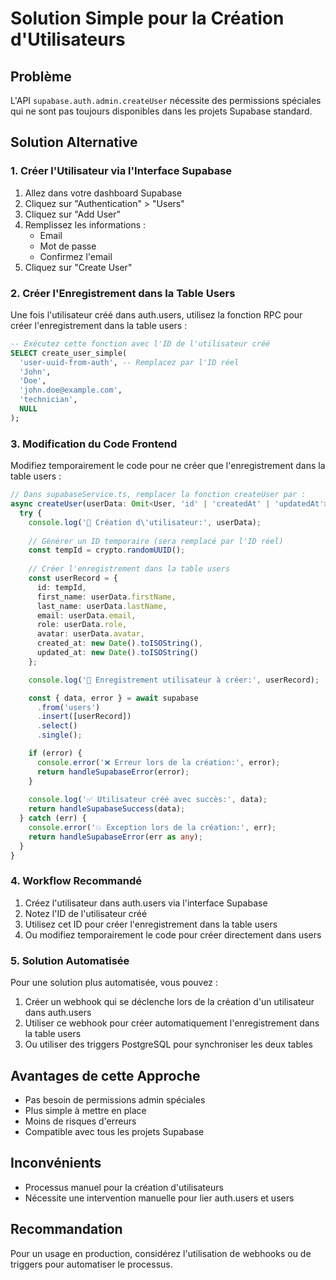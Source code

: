 # Solution Simple pour la Création d'Utilisateurs

## Problème
L'API `supabase.auth.admin.createUser` nécessite des permissions spéciales qui ne sont pas toujours disponibles dans les projets Supabase standard.

## Solution Alternative

### 1. Créer l'Utilisateur via l'Interface Supabase
1. Allez dans votre dashboard Supabase
2. Cliquez sur "Authentication" > "Users"
3. Cliquez sur "Add User"
4. Remplissez les informations :
   - Email
   - Mot de passe
   - Confirmez l'email
5. Cliquez sur "Create User"

### 2. Créer l'Enregistrement dans la Table Users
Une fois l'utilisateur créé dans auth.users, utilisez la fonction RPC pour créer l'enregistrement dans la table users :

```sql
-- Exécutez cette fonction avec l'ID de l'utilisateur créé
SELECT create_user_simple(
  'user-uuid-from-auth', -- Remplacez par l'ID réel
  'John',
  'Doe',
  'john.doe@example.com',
  'technician',
  NULL
);
```

### 3. Modification du Code Frontend
Modifiez temporairement le code pour ne créer que l'enregistrement dans la table users :

```typescript
// Dans supabaseService.ts, remplacer la fonction createUser par :
async createUser(userData: Omit<User, 'id' | 'createdAt' | 'updatedAt'> & { password: string }) {
  try {
    console.log('🔧 Création d\'utilisateur:', userData);
    
    // Générer un ID temporaire (sera remplacé par l'ID réel)
    const tempId = crypto.randomUUID();
    
    // Créer l'enregistrement dans la table users
    const userRecord = {
      id: tempId,
      first_name: userData.firstName,
      last_name: userData.lastName,
      email: userData.email,
      role: userData.role,
      avatar: userData.avatar,
      created_at: new Date().toISOString(),
      updated_at: new Date().toISOString()
    };

    console.log('📝 Enregistrement utilisateur à créer:', userRecord);

    const { data, error } = await supabase
      .from('users')
      .insert([userRecord])
      .select()
      .single();

    if (error) {
      console.error('❌ Erreur lors de la création:', error);
      return handleSupabaseError(error);
    }
    
    console.log('✅ Utilisateur créé avec succès:', data);
    return handleSupabaseSuccess(data);
  } catch (err) {
    console.error('💥 Exception lors de la création:', err);
    return handleSupabaseError(err as any);
  }
}
```

### 4. Workflow Recommandé
1. Créez l'utilisateur dans auth.users via l'interface Supabase
2. Notez l'ID de l'utilisateur créé
3. Utilisez cet ID pour créer l'enregistrement dans la table users
4. Ou modifiez temporairement le code pour créer directement dans users

### 5. Solution Automatisée
Pour une solution plus automatisée, vous pouvez :
1. Créer un webhook qui se déclenche lors de la création d'un utilisateur dans auth.users
2. Utiliser ce webhook pour créer automatiquement l'enregistrement dans la table users
3. Ou utiliser des triggers PostgreSQL pour synchroniser les deux tables

## Avantages de cette Approche
- Pas besoin de permissions admin spéciales
- Plus simple à mettre en place
- Moins de risques d'erreurs
- Compatible avec tous les projets Supabase

## Inconvénients
- Processus manuel pour la création d'utilisateurs
- Nécessite une intervention manuelle pour lier auth.users et users

## Recommandation
Pour un usage en production, considérez l'utilisation de webhooks ou de triggers pour automatiser le processus.
